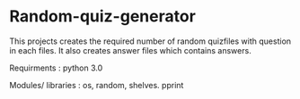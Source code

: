 # Random-quiz-generator


This projects creates the required number of random quizfiles  with question in each files. It also creates answer files which contains answers.

Requirments        : python 3.0

Modules/ libraries : os, random, shelves. pprint


